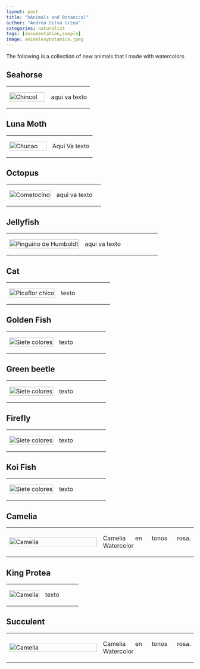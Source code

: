 ```yaml
---
layout: post
title: "bAnimals and Botanical"
author: "Andrea Silva Urzua"
categories: naturalist
tags: [documentation,sample]
image: animalesybotanica.jpeg
---
```


The following is a collection of new animals that I made with watercolors.

## Seahorse
<table border="0" style="width:100%">
<tr>
    <td style="width:50%">
        <img border="0" alt="Chincol" src="https://andreasilvau.github.io/assets/img/seahorse.jpg" style="width:100%">
    </td>
    <td style="width:50%">
        <p align="justify">
aqui va texto
        </p>
    </td>
</tr>
</table>

## Luna Moth
<table border="0" style="width:100%">
<tr>
    <td style="width:50%">
        <img border="0" alt="Chucao" src="https://andreasilvau.github.io/assets/img/lunamoth.jpg" style="width:100%">
    </td>
    <td style="width:50%">
        <p align="justify">
Aqui Va texto
        </p>
    </td>
</tr>
</table>

## Octopus
<table border="0" style="width:100%">
<tr>
    <td style="width:50%">
        <img border="0" alt="Cometocino" src="https://andreasilvau.github.io/assets/img/pulpo.jpg" style="width:100%">
    </td>
    <td style="width:50%">
        <p align="justify">
aqui va texto
        </p>
    </td>
</tr>
</table>

## Jellyfish
<table border="0" style="width:100%">
<tr>
    <td style="width:50%">
        <img border="0" alt="Pinguino de Humboldt" src="https://andreasilvau.github.io/assets/img/medusa.png" style="width:100%">
    </td>
    <td style="width:50%">
        <p align="justify">
aqui va texto
        </p>
    </td>
</tr>
</table>

## Cat
<table border="0" style="width:100%">
<tr>
    <td style="width:50%">
        <img border="0" alt="Picaflor chico" src="https://andreasilvau.github.io/assets/img/gato.jpg" style="width:100%">
    </td>
    <td style="width:50%">
        <p align="justify">
texto
        </p>
    </td>
</tr>
</table>

## Golden Fish
<table border="0" style="width:100%">
<tr>
    <td style="width:50%">
        <img border="0" alt="Siete colores" src="https://andreasilvau.github.io/assets/img/goldenfish.png" style="width:100%">
    </td>
    <td style="width:50%">
        <p align="justify">
texto
        </p>
    </td>
</tr>
</table>

## Green beetle
<table border="0" style="width:100%">
<tr>
    <td style="width:50%">
        <img border="0" alt="Siete colores" src="https://andreasilvau.github.io/assets/img/escarabajoverde.png" style="width:100%">
    </td>
    <td style="width:50%">
        <p align="justify">
texto
        </p>
    </td>
</tr>
</table>



## Firefly
<table border="0" style="width:100%">
<tr>
    <td style="width:50%">
        <img border="0" alt="Siete colores" src="https://andreasilvau.github.io/assets/img/firefly.png" style="width:100%">
    </td>
    <td style="width:50%">
        <p align="justify">
texto
        </p>
    </td>
</tr>
</table>

## Koi Fish
<table border="0" style="width:100%">
<tr>
    <td style="width:50%">
        <img border="0" alt="Siete colores" src="https://andreasilvau.github.io/assets/img/carpa.png" style="width:100%">
    </td>
    <td style="width:50%">
        <p align="justify">
texto
        </p>
    </td>
</tr>
</table>

## Camelia
<table border="0" style="width:100%">
<tr>
    <td style="width:50%">
        <img border="0" alt="Camelia" src="https://andreasilvau.github.io/assets/img/camelia.jpg" style="width:100%">
    </td>
    <td style="width:50%">
        <p align="justify">
Camelia en tonos rosa. Watercolor
        </p>
    </td>
</tr>
</table>

## King Protea
<table border="0" style="width:100%">
<tr>
    <td style="width:50%">
        <img border="0" alt="Camelia" src="https://andreasilvau.github.io/assets/img/cprotea1.jpg" style="width:100%">
    </td>
    <td style="width:50%">
        <p align="justify">
texto
        </p>
    </td>
</tr>
</table>

## Succulent
<table border="0" style="width:100%">
<tr>
    <td style="width:50%">
        <img border="0" alt="Camelia" src="https://andreasilvau.github.io/assets/img/suculenta.jpg" style="width:100%">
    </td>
    <td style="width:50%">
        <p align="justify">
Camelia en tonos rosa. Watercolor
        </p>
    </td>
</tr>
</table>
